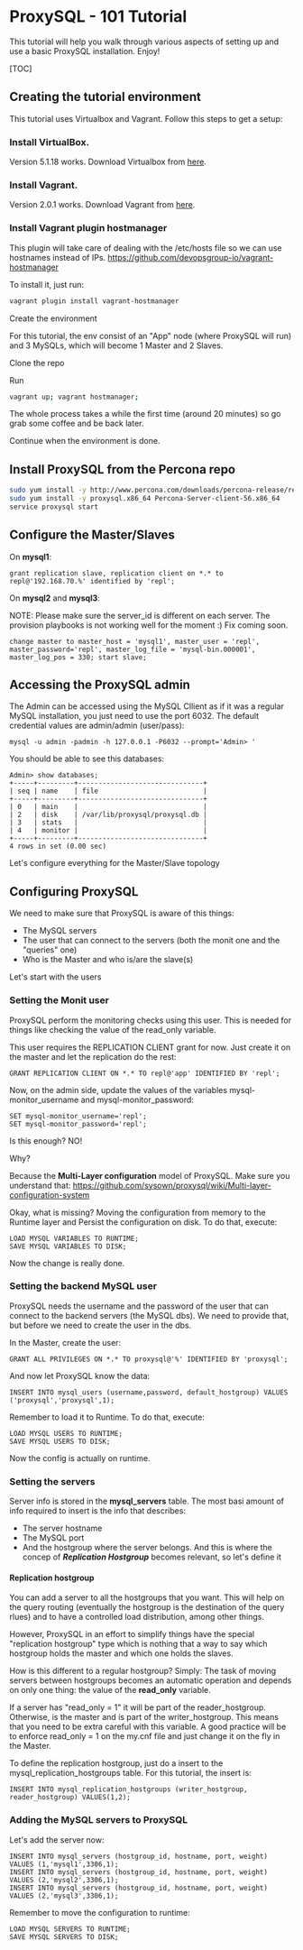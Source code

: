 # ProxySQL - 101 Tutorial

This tutorial will help you walk through various aspects of setting up and use a basic ProxySQL installation. Enjoy!

[TOC]

## Creating the tutorial environment

This tutorial uses Virtualbox and Vagrant. Follow this steps to get a setup:

### Install VirtualBox. 

Version 5.1.18 works. Download Virtualbox from [here](https://www.virtualbox.org/wiki/Downloads).

### Install Vagrant. 

Version 2.0.1 works. Download Vagrant from [here](http://vagrantup.com/).

### Install Vagrant plugin hostmanager

This plugin will take care of dealing with the /etc/hosts file so we can use hostnames instead of IPs. https://github.com/devopsgroup-io/vagrant-hostmanager

To install it, just run:

```bash
vagrant plugin install vagrant-hostmanager
```

Create the environment

For this tutorial, the env consist of an "App" node (where ProxySQL will run) and 3 MySQLs, which will become 1 Master and 2 Slaves.

Clone the repo

Run 

```bash
vagrant up; vagrant hostmanager;
```

The whole process takes a while the first time (around 20 minutes) so go grab some coffee and be back later.

Continue when the environment is done.

## Install ProxySQL from the Percona repo

```bash
sudo yum install -y http://www.percona.com/downloads/percona-release/redhat/0.1-4/percona-release-0.1-4.noarch.rpm
sudo yum install -y proxysql.x86_64 Percona-Server-client-56.x86_64
service proxysql start 
```

## Configure the Master/Slaves

On **mysql1**:

```mysql
grant replication slave, replication client on *.* to repl@'192.168.70.%' identified by 'repl';
```

On **mysql2** and **mysql3**:

NOTE: Please make sure the server_id is different on each server. The provision playbooks is not working well for the moment :) Fix coming soon.

```Mysql
change master to master_host = 'mysql1', master_user = 'repl', master_password='repl', master_log_file = 'mysql-bin.000001', master_log_pos = 330; start slave;
```

## Accessing the ProxySQL admin

The Admin can be accessed using the MySQL Cllient as if it was a regular MySQL installation, you just need to use the port 6032. The default credential values are admin/admin (user/pass):

```mysql
mysql -u admin -padmin -h 127.0.0.1 -P6032 --prompt='Admin> '
```

You should be able to see this databases:

```mysql
Admin> show databases;
+-----+---------+-------------------------------+
| seq | name    | file                          |
+-----+---------+-------------------------------+
| 0   | main    |                               |
| 2   | disk    | /var/lib/proxysql/proxysql.db |
| 3   | stats   |                               |
| 4   | monitor |                               |
+-----+---------+-------------------------------+
4 rows in set (0.00 sec)
```

Let's configure everything for the Master/Slave topology

## Configuring ProxySQL

We need to make sure that ProxySQL is aware of this things:

- The MySQL servers
- The user that can connect to the servers (both the monit one and the "queries" one)
- Who is the Master and who is/are the slave(s)

Let's start with the users

### Setting the Monit user

ProxySQL perform the monitoring checks using this user. This is needed for things like checking the value of the read_only variable.

This user requires the REPLICATION CLIENT grant for now. Just create it on the master and let the replication do the rest:

```mysql
GRANT REPLICATION CLIENT ON *.* TO repl@'app' IDENTIFIED BY 'repl';
```

Now, on the admin side, update the values of the variables mysql-monitor_username and mysql-monitor_password:

```mysql
SET mysql-monitor_username='repl';
SET mysql-monitor_password='repl';
```

Is this enough? 
NO!

Why?

Because the **Multi-Layer configuration** model of ProxySQL. Make sure you understand that: https://github.com/sysown/proxysql/wiki/Multi-layer-configuration-system

Okay, what is missing? Moving the configuration from memory to the Runtime layer and Persist the configuration on disk. To do that, execute:

```MySQL
LOAD MYSQL VARIABLES TO RUNTIME;
SAVE MYSQL VARIABLES TO DISK;
```

Now the change is really done.

### Setting the backend MySQL user

ProxySQL needs the username and the password of the user that can connect to the backend servers (the MySQL dbs). We need to provide that, but before we need to create the user in the dbs. 

In the Master, create the user:

```Mysql
GRANT ALL PRIVILEGES ON *.* TO proxysql@'%' IDENTIFIED BY 'proxysql';
```

And now let ProxySQL know the data:

```MySQL
INSERT INTO mysql_users (username,password, default_hostgroup) VALUES ('proxysql','proxysql',1);
```

Remember to load it to Runtime. To do that, execute:

```mysql
LOAD MYSQL USERS TO RUNTIME;
SAVE MYSQL USERS TO DISK;
```

Now the config is actually on runtime.

### Setting the servers

Server info is stored in the **mysql_servers** table. The most basi amount of info required to insert is the info that describes:

- The server hostname
- The MySQL port
- And the hostgroup where the server belongs. And this is where the concep of ***Replication Hostgroup*** becomes relevant, so let's define it

#### Replication hostgroup

You can add a server to all the hostgroups that you want. This will help on the query routing (eventually the hostgroup is the destination of the query rlues) and to have a controlled load distribution, among other things.

However, ProxySQL in an effort to simplify things have the special "replication hostgroup" type which is nothing that a way to say which hostgroup holds the master and which one holds the slaves. 

How is this different to a regular hostgroup? Simply: The task of moving servers between hostgroups becomes an automatic operation and depends on only one thing: the value of the **read_only** variable. 

If a server has "read_only = 1" it will be part of the reader_hostgroup. Otherwise, is the master and is part of the writer_hostgroup. This means that you need to be extra careful with this variable. A good practice will be to enforce read_only = 1 on the my.cnf file and just change it on the fly in the Master. 

To define the replication hostgroup, just do a insert to the mysql_replication_hostgroups table. For this tutorial, the insert is:

```mysql
INSERT INTO mysql_replication_hostgroups (writer_hostgroup, reader_hostgroup) VALUES(1,2);
```

### Adding the MySQL servers to ProxySQL

Let's add the server now:

```mysql
INSERT INTO mysql_servers (hostgroup_id, hostname, port, weight) VALUES (1,'mysql1',3306,1);
INSERT INTO mysql_servers (hostgroup_id, hostname, port, weight) VALUES (2,'mysql2',3306,1);
INSERT INTO mysql_servers (hostgroup_id, hostname, port, weight) VALUES (2,'mysql3',3306,1);
```

Remember to move the configuration to runtime:

```MySQL
LOAD MYSQL SERVERS TO RUNTIME;
SAVE MYSQL SERVERS TO DISK;
```

